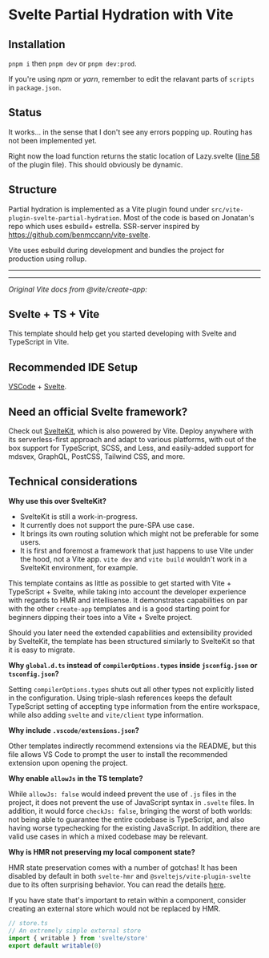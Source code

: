 # Svelte Partial Hydration with Vite

## Installation
`pnpm i` then `pnpm dev` or `pnpm dev:prod`.

If you're using *npm* or *yarn*, remember to edit the relavant parts of `scripts` in `package.json`.

## Status
It works... in the sense that I don't see any errors popping up. Routing has not been implemented yet.

Right now the load function returns the static location of Lazy.svelte ([line 58](https://github.com/martenfrisk/svelte-partial-hydration-vite/blob/master/src/vite-plugin-svelte-partial-hydration/index.ts#L58) of the plugin file). This should obviously be dynamic. 

## Structure
Partial hydration is implemented as a Vite plugin found under `src/vite-plugin-svelte-partial-hydration`. Most of the code is based on Jonatan's repo which uses esbuild+ estrella. SSR-server inspired by https://github.com/benmccann/vite-svelte. 

Vite uses esbuild during development and bundles the project for production using rollup. 

---

---
*Original Vite docs from @vite/create-app:*
## Svelte + TS + Vite

This template should help get you started developing with Svelte and TypeScript in Vite.

## Recommended IDE Setup

[VSCode](https://code.visualstudio.com/) + [Svelte](https://marketplace.visualstudio.com/items?itemName=svelte.svelte-vscode).

## Need an official Svelte framework?

Check out [SvelteKit](https://github.com/sveltejs/kit#readme), which is also powered by Vite. Deploy anywhere with its serverless-first approach and adapt to various platforms, with out of the box support for TypeScript, SCSS, and Less, and easily-added support for mdsvex, GraphQL, PostCSS, Tailwind CSS, and more.

## Technical considerations

**Why use this over SvelteKit?**

- SvelteKit is still a work-in-progress.
- It currently does not support the pure-SPA use case.
- It brings its own routing solution which might not be preferable for some users.
- It is first and foremost a framework that just happens to use Vite under the hood, not a Vite app.
  `vite dev` and `vite build` wouldn't work in a SvelteKit environment, for example.

This template contains as little as possible to get started with Vite + TypeScript + Svelte, while taking into account the developer experience with regards to HMR and intellisense. It demonstrates capabilities on par with the other `create-app` templates and is a good starting point for beginners dipping their toes into a Vite + Svelte project.

Should you later need the extended capabilities and extensibility provided by SvelteKit, the template has been structured similarly to SvelteKit so that it is easy to migrate.

**Why `global.d.ts` instead of `compilerOptions.types` inside `jsconfig.json` or `tsconfig.json`?**

Setting `compilerOptions.types` shuts out all other types not explicitly listed in the configuration. Using triple-slash references keeps the default TypeScript setting of accepting type information from the entire workspace, while also adding `svelte` and `vite/client` type information.

**Why include `.vscode/extensions.json`?**

Other templates indirectly recommend extensions via the README, but this file allows VS Code to prompt the user to install the recommended extension upon opening the project.

**Why enable `allowJs` in the TS template?**

While `allowJs: false` would indeed prevent the use of `.js` files in the project, it does not prevent the use of JavaScript syntax in `.svelte` files. In addition, it would force `checkJs: false`, bringing the worst of both worlds: not being able to guarantee the entire codebase is TypeScript, and also having worse typechecking for the existing JavaScript. In addition, there are valid use cases in which a mixed codebase may be relevant.

**Why is HMR not preserving my local component state?**

HMR state preservation comes with a number of gotchas! It has been disabled by default in both `svelte-hmr` and `@sveltejs/vite-plugin-svelte` due to its often surprising behavior. You can read the details [here](https://github.com/rixo/svelte-hmr#svelte-hmr).

If you have state that's important to retain within a component, consider creating an external store which would not be replaced by HMR.

```ts
// store.ts
// An extremely simple external store
import { writable } from 'svelte/store'
export default writable(0)
```
